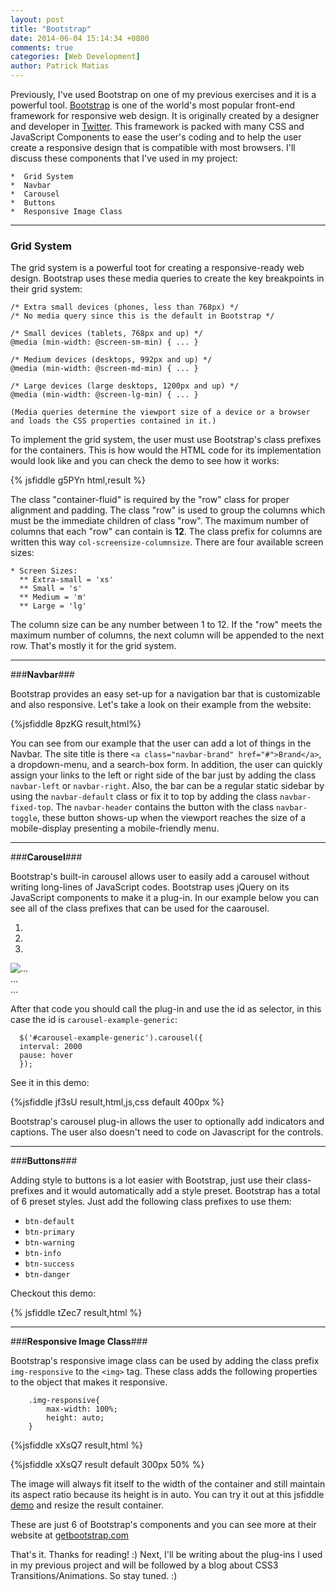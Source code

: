 ```yaml
---
layout: post
title: "Bootstrap"
date: 2014-06-04 15:14:34 +0800
comments: true
categories: [Web Development]
author: Patrick Matias
---
```


Previously, I've used Bootstrap on one of my previous exercises and it is a powerful tool. [Bootstrap](http://getbootstrap.com "Bootstrap's") is one of the world's most popular front-end framework for responsive web design. It is originally created by a designer and developer in [Twitter](http://www.twitter.com "Twitter"). This framework is packed with many CSS and JavaScript Components to ease the user's coding and to help the user create a responsive design that is compatible with most browsers. I'll discuss these components that I've used in my project:

	*  Grid System
	*  Navbar
	*  Carousel
	*  Buttons
	*  Responsive Image Class

<!--more-->
___
### **Grid System** ###

The grid system is a powerful toot for creating a responsive-ready web design. Bootstrap uses these media queries to create the key breakpoints in their grid system:

    /* Extra small devices (phones, less than 768px) */
    /* No media query since this is the default in Bootstrap */
    
    /* Small devices (tablets, 768px and up) */
    @media (min-width: @screen-sm-min) { ... }
    
    /* Medium devices (desktops, 992px and up) */
    @media (min-width: @screen-md-min) { ... }
    
    /* Large devices (large desktops, 1200px and up) */
    @media (min-width: @screen-lg-min) { ... }
    
    (Media queries determine the viewport size of a device or a browser and loads the CSS properties contained in it.)
    
To implement the grid system, the user must use Bootstrap's class prefixes for the containers. This is how would the HTML code for its implementation would look like and you can check the demo to see how it works:

{% jsfiddle g5PYn html,result %}

The class "container-fluid" is required by the "row" class for proper alignment and padding. The class "row" is used to group the columns which must be the immediate children of class "row". The maximum number of columns that each "row" can contain is **12**. The class prefix for columns are written this way `col-screensize-columnsize`. There are four available screen sizes:

    * Screen Sizes:
      ** Extra-small = 'xs'
      ** Small = 's'
      ** Medium = 'm'
      ** Large = 'lg'

The column size can be any number between 1 to 12. If the "row" meets the maximum number of columns, the next column will be appended to the next row.  That's mostly it for the grid system.
___
###**Navbar**###

Bootstrap provides an easy set-up for a navigation bar that is customizable and also responsive. Let's take a look on their example from the website:

{%jsfiddle 8pzKG result,html%}

You can see from our example that the user can add a lot of things in the Navbar. The site title is there `<a class="navbar-brand" href="#">Brand</a>`, a dropdown-menu, and a search-box form. In addition, the user can quickly assign your links to the left or right side of the bar just by adding the class `navbar-left` or `navbar-right`. Also, the bar can be a regular static sidebar by using the `navbar-default` class or fix it to top by adding the class `navbar-fixed-top`. The `navbar-header` contains the button with the class `navbar-toggle`, these button shows-up when the viewport reaches the size of a mobile-display presenting a mobile-friendly menu.
___
###**Carousel**###

Bootstrap's built-in carousel allows user to easily add a carousel without writing long-lines of JavaScript codes. Bootstrap uses jQuery on its JavaScript components to make it a plug-in. In our example below you can see all of the class prefixes that can be used for the caarousel.

  <div id="carousel-example-generic" class="carousel slide" data-ride="carousel">
    <ol class="carousel-indicators">
      <li data-target="#carousel-example-generic" data-slide-to="0" class="active"></li>
      <li data-target="#carousel-example-generic" data-slide-to="1"></li>
      <li data-target="#carousel-example-generic" data-slide-to="2"></li>
    </ol>
    <!-- Wrapper for slides -->
    <div class="carousel-inner">
      <div class="item active">
        <img src="..." alt="...">
        <div class="carousel-caption">
          ...
        </div>
      </div>
      ...
    </div>
    <!-- Controls -->
    <a class="left carousel-control" href="#carousel-example-generic" data-slide="prev">
      <span class="glyphicon glyphicon-chevron-left"></span>
    </a>
    <a class="right carousel-control" href="#carousel-example-generic" data-slide="next">
      <span class="glyphicon glyphicon-chevron-right"></span>
    </a>
  </div>

After that code you should call the plug-in and use the id as selector, in this case the id is `carousel-example-generic`:

```
  $('#carousel-example-generic').carousel({
  interval: 2000
  pause: hover
  });
```

See it in this demo:

{%jsfiddle jf3sU result,html,js,css default 400px %}

Bootstrap's carousel plug-in allows the user to optionally add indicators and captions. The user also doesn't need to code on Javascript for the controls.
___
###**Buttons**###

Adding style to buttons is a lot easier with Bootstrap, just use their class-prefixes and it would automatically add a style preset. Bootstrap has a total of 6 preset styles. Just add the following class prefixes to use them:

*  `btn-default`
*  `btn-primary`
*  `btn-warning`
*  `btn-info`
*  `btn-success`
*  `btn-danger`

Checkout this demo:

{% jsfiddle tZec7 result,html %}
___
###**Responsive Image Class**###

Bootstrap's responsive image class can be used by adding the class prefix `img-responsive` to the `<img>` tag. These class adds the following properties to the object that makes it responsive.

```
    .img-responsive{
        max-width: 100%;
        height: auto;
    }
```

{%jsfiddle xXsQ7 result,html %}

{%jsfiddle xXsQ7 result default 300px 50% %}

The image will always fit itself to the width of the container and still maintain its aspect ratio because its height is in auto. You can try it out at this jsfiddle [demo](http://jsfiddle.net/xXsQ7) and resize the result container.

These are just 6 of Bootstrap's components and you can see more at their website at [getbootstrap.com](http://getbootstrap.com "Bootstrap")

That's it. Thanks for reading! :)
Next, I'll be writing about the plug-ins I used in my previous project and will be followed by a blog about CSS3 Transitions/Animations. So stay tuned. :)